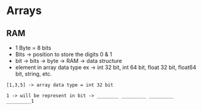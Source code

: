 # Arrays

## RAM

- 1 Byte = 8 bits
- Bits -> position to store the digits 0 & 1
- bit -> bits -> byte -> RAM -> data structure
- element in array data type ex -> int 32 bit, int 64 bit, float 32 bit, float64 bit, string, etc.

```
[1,3,5] -> array data type = int 32 bit

1 -> will be represent in bit -> ________ _________ _________ _________1
```
